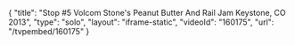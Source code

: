 {
    "title": "Stop #5 Volcom Stone's Peanut Butter And Rail Jam Keystone, CO 2013",
    "type": "solo",
    "layout": "iframe-static",
    "videoId": "160175",
    "url": "\/tvpembed\/160175"
}